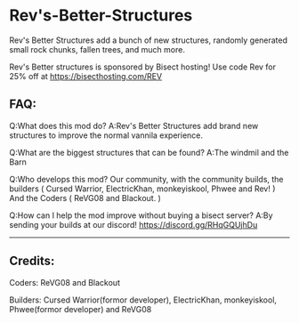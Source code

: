 # Rev's-Better-Structures
Rev's Better Structures add a bunch of new structures, randomly generated small rock chunks, fallen trees, and much more.

Rev's Better structures is sponsored by Bisect hosting!
Use code Rev for 25% off at https://bisecthosting.com/REV

## FAQ:

Q:What does this mod do?
A:Rev's Better Structures add brand new structures to improve the normal vannila experience.

Q:What are the biggest structures that can be found?
A:The windmil and the Barn

Q:Who develops this mod?
Our community, with the community builds, the builders ( Cursed Warrior, ElectricKhan, monkeyiskool, Phwee and Rev! ) And the Coders ( ReVG08 and Blackout. )

Q:How can I help the mod improve without buying a bisect server?
A:By sending your builds at our discord! https://discord.gg/RHqGQUjhDu

------------------------------------------------------------------------------------------------
## Credits:

Coders: ReVG08 and Blackout

Builders: Cursed Warrior(formor developer), ElectricKhan, monkeyiskool, Phwee(formor developer) and ReVG08




